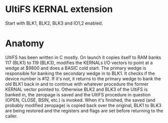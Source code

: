 UltiFS KERNAL extension
=======================

Start with BLK1, BLK2, BLK3 and IO1,2 enabled.

# Anatomy

UltiFS has been written in C mostly.
On launch it copies itself to RAM banks 117 (BLK1) to 119
(BLK3), modifies the KERNALs I/O vectors to point at a
wedge at $9800 and does a BASIC cold start.  The primary
wedge is responsible for banking the secondary wedge in
to BLK1.  It checks if the device number is #12.  If it's
not, it returns to the primary wedge to bank the old BLK1
back in and to continue with whatever procedure the former
KERNAL vector pointed to.  Otherwise BLK2 and BLK3 of the
UltiFS is banked in, the zeropage is saved and the UltiFS
procedure in question (OPEN, CLOSE, BSIN, etc.) is
invoked.  When it's finished, the saved (and probably
modified zeropage) is copied back over the original, BLK1
to BLK3 are being restored and the registers and flags
are set before returning to the caller.
